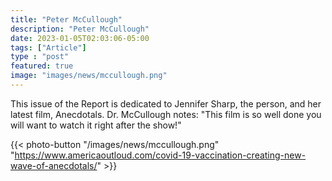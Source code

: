 ```yaml
---
title: "Peter McCullough"
description: "Peter McCullough"
date: 2023-01-05T02:03:06-05:00
tags: ["Article"]
type : "post"
featured: true
image: "images/news/mccullough.png"
---
```

This issue of the Report is dedicated to Jennifer Sharp, the person, and her latest film, Anecdotals. Dr. McCullough notes: "This film is so well done you will want to watch it right after the show!"

{{< photo-button "/images/news/mccullough.png" "https://www.americaoutloud.com/covid-19-vaccination-creating-new-wave-of-anecdotals/" >}}

